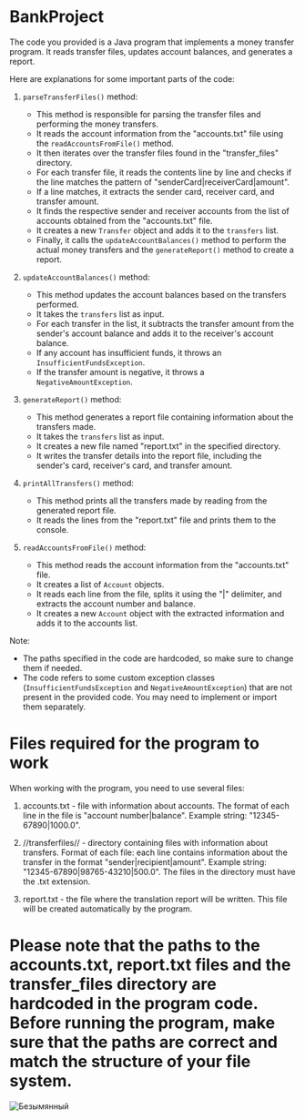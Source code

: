 # BankProject
The code you provided is a Java program that implements a money transfer program. It reads transfer files, updates account balances, and generates a report.

Here are explanations for some important parts of the code:

1. `parseTransferFiles()` method: 
   - This method is responsible for parsing the transfer files and performing the money transfers.
   - It reads the account information from the "accounts.txt" file using the `readAccountsFromFile()` method.
   - It then iterates over the transfer files found in the "transfer_files" directory.
   - For each transfer file, it reads the contents line by line and checks if the line matches the pattern of "senderCard|receiverCard|amount".
   - If a line matches, it extracts the sender card, receiver card, and transfer amount.
   - It finds the respective sender and receiver accounts from the list of accounts obtained from the "accounts.txt" file.
   - It creates a new `Transfer` object and adds it to the `transfers` list.
   - Finally, it calls the `updateAccountBalances()` method to perform the actual money transfers and the `generateReport()` method to create a report.
   
2. `updateAccountBalances()` method:
   - This method updates the account balances based on the transfers performed.
   - It takes the `transfers` list as input.
   - For each transfer in the list, it subtracts the transfer amount from the sender's account balance and adds it to the receiver's account balance.
   - If any account has insufficient funds, it throws an `InsufficientFundsException`.
   - If the transfer amount is negative, it throws a `NegativeAmountException`.

3. `generateReport()` method:
   - This method generates a report file containing information about the transfers made.
   - It takes the `transfers` list as input.
   - It creates a new file named "report.txt" in the specified directory.
   - It writes the transfer details into the report file, including the sender's card, receiver's card, and transfer amount.
   
4. `printAllTransfers()` method:
   - This method prints all the transfers made by reading from the generated report file.
   - It reads the lines from the "report.txt" file and prints them to the console.

5. `readAccountsFromFile()` method:
   - This method reads the account information from the "accounts.txt" file.
   - It creates a list of `Account` objects.
   - It reads each line from the file, splits it using the "|" delimiter, and extracts the account number and balance.
   - It creates a new `Account` object with the extracted information and adds it to the accounts list.

Note:
- The paths specified in the code are hardcoded, so make sure to change them if needed.
- The code refers to some custom exception classes (`InsufficientFundsException` and `NegativeAmountException`) that are not present in the provided code. You may need to implement or import them separately.
  
# Files required for the program to work
When working with the program, you need to use several files:

1. accounts.txt - file with information about accounts. The format of each line in the file is "account number|balance". Example string: "12345-67890|1000.0".

2. //transferfiles// - directory containing files with information about transfers. Format of each file: each line contains information about the transfer in the format "sender|recipient|amount". Example string: "12345-67890|98765-43210|500.0". The files in the directory must have the .txt extension.

3. report.txt - the file where the translation report will be written. This file will be created automatically by the program.

# Please note that the paths to the accounts.txt, report.txt files and the transfer_files directory are hardcoded in the program code. Before running the program, make sure that the paths are correct and match the structure of your file system. 
![Безымянный](https://github.com/Fuzzylolpro/BankProject/assets/132467383/19e64df8-7026-4d57-a9ef-201d77e77e68)

